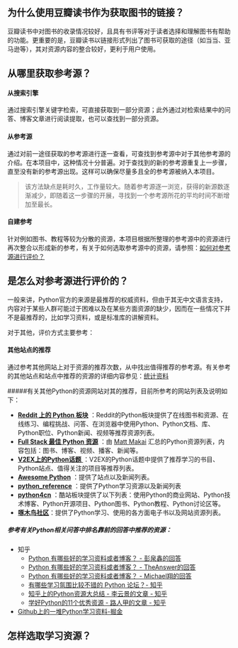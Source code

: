 ## 为什么使用豆瓣读书作为获取图书的链接？

豆瓣读书中对图书的收录情况较好，且具有书评等对于读者选择和理解图书有帮助的功能。更重要的是，豆瓣读书以链接形式列出了图书可获取的途径（如当当、亚马逊等），其对资源内容的整合较好，更利于用户使用。

## 从哪里获取参考源？

#### 从搜索引擎

通过搜索引擎关键字检索，可直接获取到一部分资源；此外通过对检索结果中的问答、博客文章进行阅读提取，也可以查找到一部分资源。

#### 从参考源

通过对前一途径获取的参考源进行逐一查看，可查找到参考源中对于其他参考源的介绍。在本项目中，这种情况十分普遍。对于查找到的新的参考源重复上一步骤，直至没有新的参考源出现。这样可以确保尽量多且全的参考源被纳入本项目。

> 该方法缺点是耗时久，工作量较大。随着参考源逐一浏览，获得的新源数逐渐减少，即随着这一步骤的开展，寻找到一个参考源所花的平均时间不断增加至最长。

#### 自建参考

针对例如图书、教程等较为分散的资源，本项目根据所整理的参考源中的资源进行再次整合以形成新的参考，有关于如何选取参考源中的资源，请参照：[如何对参考源进行评价？](#是怎么对参考源进行评价的？) 

## 是怎么对参考源进行评价的？

一般来讲，Python官方的来源是最推荐的权威资料，但由于其无中文语言支持，内容对于某些人群可能过于困难以及在某些方面资源的缺少，因而在一些情况下并不是最推荐的，比如学习资料，或是标准库的讲解资料。

对于其他，评价方式主要参考：

#### 其他站点的推荐

通过参考其他网站上对于资源的推荐次数，从中找出值得推荐的参考源。有关参考的其他站点和站点中推荐的资源的详细内容参见：[统计资料](./data/referencesdata.txt) 

#####有关其他Python的资源网站对其的推荐，目前所参考的网站列表及说明如下：

- **[Reddit 上的 Python 板块](https://www.reddit.com/r/Python/)** ：Reddit的Python板块提供了在线图书和资源、在线练习、编程挑战、问答、在浏览器中使用Python、Python文档、库、Python职位、Python新闻、视频等推荐资源列表。
- **[Full Stack 最佳 Python 资源](https://www.fullstackpython.com/best-python-resources.html)** ：由 [Matt Makai](https://github.com/mattmakai) 汇总的Python资源列表，内容包括：图书、博客、视频、播客、新闻等。
- [**V2EX上的Python话题** ](https://www.v2ex.com/go/python) ：V2EX的Python话题中提供了推荐学习的书目、Python站点、值得关注的项目等推荐列表。
- **[Awesome Python](https://awesome-python.com)**  ：提供了站点以及新闻列表。
- **[python_reference](https://github.com/rasbt/python_reference)** ：提供了Python学习资源以及新闻列表
- **[python4cn](http://www.simple-is-better.com/)** ：酷站板块提供了以下列表：使用Python的商业网站、Python技术博客、Python开源项目、Python图书、Python教程、Python讨论区等。
- **[啄木鸟社区](https://wiki.woodpecker.org.cn)**：提供了Python学习、使用的各方面电子书以及网站资源列表。

##### 参考有关Python相关问答中排名靠前的回答中推荐的资源：

- 知乎
  - [Python 有哪些好的学习资料或者博客？ - 彭泉鑫的回答](https://www.zhihu.com/question/34907211/answer/60369202 ) 
  - [Python 有哪些好的学习资料或者博客？ - TheAnswer的回答](https://www.zhihu.com/question/34907211/answer/63936322) 
  - [Python 有哪些好的学习资料或者博客？ - Michael翔的回答](https://www.zhihu.com/question/34907211/answer/71077190 ) 
  - [有哪些学习氛围比较不错的 Python 论坛？- 知乎](https://www.zhihu.com/question/19827960 ) 
  - [知乎上的Python资源大总结 - 李云景的文章 - 知乎](https://zhuanlan.zhihu.com/p/32508025 )
  - [学好Python的11个优秀资源 - 路人甲的文章 - 知乎 ](https://zhuanlan.zhihu.com/p/21464202 ) 
- [Github上的一堆Python学习资料-掘金](https://juejin.im/entry/58f56b008d6d810057be3a0c) 

## 怎样选取学习资源？
